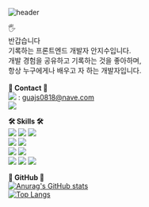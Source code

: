 ![header](https://capsule-render.vercel.app/api?type=waving&color=auto&height=300&section=header&text=welcome&fontSize=90)

🖐<br>
반갑습니다<br>
기록하는 프론트엔드 개발자 안지수입니다.<br>
개발 경험을 공유하고 기록하는 것을 좋아하며,<br>
항상 누구에게나 배우고 자 하는 개발자입니다.<br>
<br>
**📍 Contact 📍**<br>
<a href="guajs0818@nave.com" target="_blank"><img src="https://img.shields.io/badge/Gmail-EA4335?style=flat-square&logo=Gmail&logoColor=white"/></a> : guajs0818@nave.com<br>
<a href="https://velog.io/@fejigu/series" target="_blank"><img src="https://img.shields.io/badge/Velog-20C997?style=flat-square&logo=Velog&logoColor=white"/></a>

**🛠 Skills 🛠**<br>
<img src="https://img.shields.io/badge/React-61DAFB?style=for-the-badge&logo=React&logoColor=skyblue">
<img src="https://img.shields.io/badge/TypeScript-3178C6?style=for-the-badge&logo=TypeScript&logoColor=blue">
<img src="https://img.shields.io/badge/Next.js-000000?style=for-the-badge&logo=Next.js&logoColor=black"><br>
<img src="https://img.shields.io/badge/Redux-764ABC?style=for-the-badge&logo=Redux&logoColor=purple">
<img src="https://img.shields.io/badge/React Query-FF4154?style=for-the-badge&logo=React Query&logoColor=yellow"><br>
<img src="https://img.shields.io/badge/CSS3-1572B6?style=for-the-badge&logo=CSS3&logoColor=blue">
<img src="https://img.shields.io/badge/styled-components-DB7093?style=for-the-badge&logo=styled-components&logoColor=pink"><br>
<img src="https://img.shields.io/badge/Axios-5A29E4?style=for-the-badge&logo=Axios&logoColor=green">
<img src="https://img.shields.io/badge/Prettier-F7B93E?style=for-the-badge&logo=Prettier&logoColor=orange">
<img src="https://img.shields.io/badge/PWA-5A0FC8?style=for-the-badge&logo=PWA&logoColor=grey">

**🔎 GitHub 🔎**<br>
[![Anurag's GitHub stats](https://github-readme-stats.vercel.app/api?username=anjigu)](https://github.com/anuraghazra/github-readme-stats)<br>
[![Top Langs](https://github-readme-stats.vercel.app/api/top-langs/?username=anjigu&layout=compact)](https://github.com/anuraghazra/github-readme-stats)
